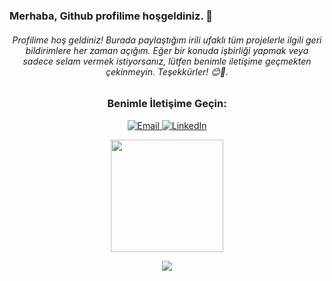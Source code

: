 
### Merhaba, Github profilime hoşgeldiniz. 👋 

<h6 align="center">Profilime hoş geldiniz! Burada paylaştığım irili ufaklı tüm projelerle ilgili geri bildirimlere her zaman açığım. Eğer bir konuda işbirliği yapmak veya sadece selam vermek istiyorsanız, lütfen benimle iletişime geçmekten çekinmeyin. Teşekkürler! 😊🚀.</h6>
<h3 align="center">Benimle İletişime Geçin:</h3>
<p align="center">
  <a href="mailto:yegunduz@outlook.com">
    <img alt="Email" src="https://img.shields.io/badge/Email-yegunduz@outlook.com-blue?style=flat&logo=gmail">
  </a>
  <a href="https://www.linkedin.com/in/yunus-emre-gunduz/" target="__blank">
    <img alt="LinkedIn" src="https://img.shields.io/badge/LinkedIn-yemregunduz-blue?style=flat&logo=linkedin">
  </a>
</p>
<p align="center">
  <img src="https://github-readme-stats.vercel.app/api/top-langs/?username=yemregunduz&layout=compact&theme=tokyonight" height="180">
</p>
<p align="center">
  <img src="https://github-readme-stats.vercel.app/api?username=yemregunduz&show_icons=true&theme=radical">
</p>


